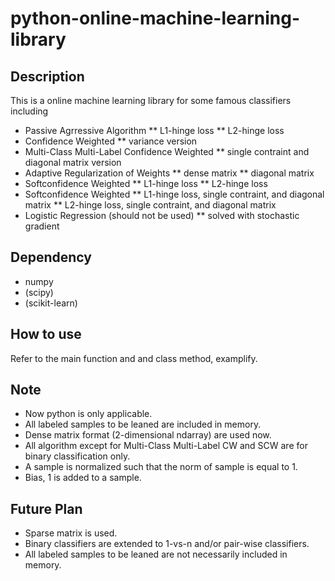 # python-online-machine-learning-library

## Description

This is a online machine learning library for some famous classifiers including  

* Passive Agrressive Algorithm
    ** L1-hinge loss
    ** L2-hinge loss
* Confidence Weighted
    ** variance version
* Multi-Class Multi-Label Confidence Weighted 
    ** single contraint and diagonal matrix version
* Adaptive Regularization of Weights
    ** dense matrix
    ** diagonal matrix
* Softconfidence Weighted
    ** L1-hinge loss
    ** L2-hinge loss
* Softconfidence Weighted
    ** L1-hinge loss, single contraint, and diagonal matrix
    ** L2-hinge loss, single contraint, and diagonal matrix
* Logistic Regression (should not be used)
  ** solved with stochastic gradient

## Dependency
* numpy
* (scipy)
* (scikit-learn)

## How to use
Refer to the main function and and class method, examplify.

## Note
* Now python is only applicable.
* All labeled samples to be leaned are included in memory.
* Dense matrix format (2-dimensional ndarray) are used now.
* All algorithm except for Multi-Class Multi-Label CW and SCW are for binary classification only.
* A sample is normalized such that the norm of sample is equal to 1.
* Bias, 1 is added to a sample.

## Future Plan
* Sparse matrix is used.
* Binary classifiers are extended to 1-vs-n and/or pair-wise classifiers.
* All labeled samples to be leaned are not necessarily included in memory.

